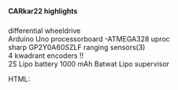 #### CARkar22 highlights
#####
differential wheeldrive<br>
Arduino Uno processorboard -ATMEGA328 uproc  
sharp GP2Y0A60SZLF ranging sensors(3)  
4 kwadrant encoders !!  
2S Lipo battery 1000 mAh
Batwat Lipo supervisor <p>HTML: <a href="https://home.hccnet.nl/coen.roos"></p>
